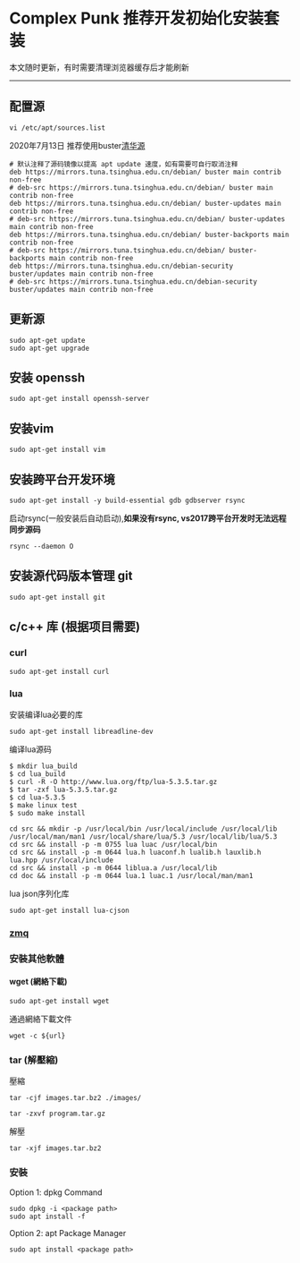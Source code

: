 # Complex Punk 推荐开发初始化安装套装

本文随时更新，有时需要清理浏览器缓存后才能刷新

----------

## 配置源
```
vi /etc/apt/sources.list
```
2020年7月13日 推荐使用buster[清华源](https://mirror.tuna.tsinghua.edu.cn/help/debian/)
```
# 默认注释了源码镜像以提高 apt update 速度，如有需要可自行取消注释
deb https://mirrors.tuna.tsinghua.edu.cn/debian/ buster main contrib non-free
# deb-src https://mirrors.tuna.tsinghua.edu.cn/debian/ buster main contrib non-free
deb https://mirrors.tuna.tsinghua.edu.cn/debian/ buster-updates main contrib non-free
# deb-src https://mirrors.tuna.tsinghua.edu.cn/debian/ buster-updates main contrib non-free
deb https://mirrors.tuna.tsinghua.edu.cn/debian/ buster-backports main contrib non-free
# deb-src https://mirrors.tuna.tsinghua.edu.cn/debian/ buster-backports main contrib non-free
deb https://mirrors.tuna.tsinghua.edu.cn/debian-security buster/updates main contrib non-free
# deb-src https://mirrors.tuna.tsinghua.edu.cn/debian-security buster/updates main contrib non-free
```

## 更新源
```
sudo apt-get update
sudo apt-get upgrade
```

## 安装 openssh
```
sudo apt-get install openssh-server
```

## 安装vim
```
sudo apt-get install vim
```

## 安装跨平台开发环境
```
sudo apt-get install -y build-essential gdb gdbserver rsync
```
启动rsync(一般安装后自动启动),**如果没有rsync, vs2017跨平台开发时无法远程同步源码**
```
rsync --daemon O
```

## 安装源代码版本管理 git
```
sudo apt-get install git
```

## c/c++ 库 (根据项目需要)

### curl

```
sudo apt-get install curl
```

### lua
安装编译lua必要的库
```
sudo apt-get install libreadline-dev
```
编译lua源码
```
$ mkdir lua_build
$ cd lua_build
$ curl -R -O http://www.lua.org/ftp/lua-5.3.5.tar.gz
$ tar -zxf lua-5.3.5.tar.gz
$ cd lua-5.3.5
$ make linux test
$ sudo make install

cd src && mkdir -p /usr/local/bin /usr/local/include /usr/local/lib /usr/local/man/man1 /usr/local/share/lua/5.3 /usr/local/lib/lua/5.3
cd src && install -p -m 0755 lua luac /usr/local/bin
cd src && install -p -m 0644 lua.h luaconf.h lualib.h lauxlib.h lua.hpp /usr/local/include
cd src && install -p -m 0644 liblua.a /usr/local/lib
cd doc && install -p -m 0644 lua.1 luac.1 /usr/local/man/man1
```
lua json序列化库
```
sudo apt-get install lua-cjson
```

### [zmq](./zmq.md)

### 安裝其他軟體

#### wget (網絡下載)

```
sudo apt-get install wget
```
通過網絡下載文件
```
wget -c ${url}
```

### tar (解壓縮)
壓縮
```
tar -cjf images.tar.bz2 ./images/

tar -zxvf program.tar.gz
```
解壓
```
tar -xjf images.tar.bz2
```

### 安裝

Option 1: dpkg Command

```
sudo dpkg -i <package path>
sudo apt install -f
```

Option 2: apt Package Manager

```
sudo apt install <package path>
```
